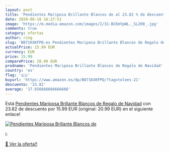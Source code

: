 ```yaml
---
layout: post
title: 'Pendientes Mariposa Brillante Blancos de al 23.82 % de descuento'
date: 2020-06-18 16:27:51
image: 'https://m.media-amazon.com/images/I/31-BCKmYpWL._SL200_.jpg'
comments: true
category: ofertas
author: ring
slug: 'B071KXKFPQ-es Pendientes Mariposa Brillante Blancos de Regalo de Navidad'
actualPrice: 15.99 EUR
currency: EUR
price: 15.99
comparePrice: 20.99 EUR
prodname: 'Pendientes Mariposa Brillante Blancos de Regalo de Navidad'
country: 'es'
flag: '🇪🇸'
buyurl: 'https://www.amazon.es/dp/B071KXKFPQ/?tag=tolees-21'
descuento: '23.82'
average: '17.656666666666666'
---
```


Está [Pendientes Mariposa Brillante Blancos de Regalo de Navidad](https://www.amazon.es/dp/B071KXKFPQ/?tag=tolees-21) con 23.82 de descuento por 15.99 EUR (original: 20.99 EUR) en el siguiente enlace!

[![Pendientes Mariposa Brillante Blancos de](https://m.media-amazon.com/images/I/31-BCKmYpWL._SL200_.jpg)](https://www.amazon.es/dp/B071KXKFPQ/?tag=tolees-21)

ℹ️:


[🛒 Ver la oferta!!](https://www.amazon.es/dp/B071KXKFPQ/?tag=tolees-21)
